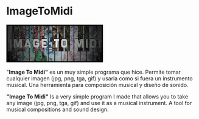 # ImageToMidi

![](https://github.com/eLeDeTe-LoDeTanda/ImageToMidi/blob/master/data/imagetomidi_logo.png)

"**Image To Midi"** es un muy simple programa que hice. Permite tomar cualquier imagen (jpg, png, tga, gif) y usarla como si fuera un instrumento musical. Una herramienta para composición musical y diseño de sonido.

**"Image To Midi"** Is a very simple program I made that allows you to take any image (jpg, png, tga, gif) and use it as a musical instrument. A tool for musical compositions and sound design.

